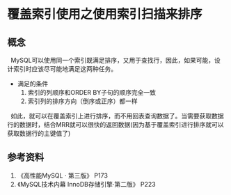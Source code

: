 # 覆盖索引使用之使用索引扫描来排序
## 概念
&nbsp;&nbsp;MySQL可以使用同一个索引既满足排序，又用于查找行，因此，如果可能，设计索引时应该尽可能地满足这两种任务。
- 满足的条件
    1. 索引的列顺序和ORDER BY子句的顺序完全一致
    2. 索引列的排序方向（倒序或正序）都一样

&nbsp;&nbsp;如此，就可以在覆盖索引上进行排序，而不用回表查询数据了。当需要获取数据行的数据时，结合MRR就可以很快的返回数据(因为基于覆盖索引进行排序就可以获取数据行的主键值了)

## 参考资料
1. 《高性能MySQL · 第三版》 P173
2. 《MySQL技术内幕 InnoDB存储引擎·第二版》 P223